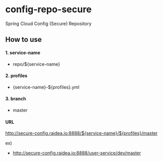 # config-repo-secure

Spring Cloud Config (Secure) Repository 

## How to use

#### 1. service-name
* repo/${service-name}
#### 2. profiles
* {service-name}-${profiles}.yml
#### 3. branch
* master

#### URL
http://secure-config.raidea.io:8888/${service-name}/${profiles}/master

ex) 
- http://secure-config.raidea.io:8888/user-service/dev/master
